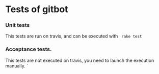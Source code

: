 # Tests of gitbot

### Unit tests 

This tests are run on travis, and can be executed with ``` rake test```

### Acceptance tests.

This tests are not executed on travis, you need to launch the execution manually.	`
